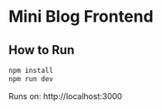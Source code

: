 
# Mini Blog Frontend

## How to Run

```bash
npm install
npm run dev
```

Runs on: http://localhost:3000

